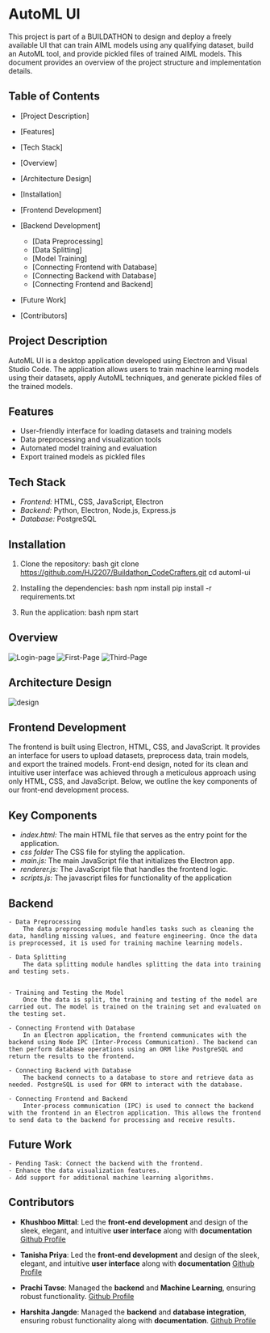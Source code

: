 # AutoML UI

This project is part of a BUILDATHON to design and deploy a freely available UI that can train AIML models using any qualifying dataset, build an AutoML tool, and provide pickled files of trained AIML models. This document provides an overview of the project structure and implementation details.

## Table of Contents

- [Project Description]
- [Features]
- [Tech Stack]
- [Overview]
- [Architecture Design]
- [Installation]
- [Frontend Development]
- [Backend Development]
  - [Data Preprocessing]
  - [Data Splitting]
  - [Model Training]
  - [Connecting Frontend with Database]
  - [Connecting Backend with Database]
  - [Connecting Frontend and Backend]
  
- [Future Work]
- [Contributors]

## Project Description

AutoML UI is a desktop application developed using Electron and Visual Studio Code. The application allows users to train machine learning models using their datasets, apply AutoML techniques, and generate pickled files of the trained models.

## Features

- User-friendly interface for loading datasets and training models
- Data preprocessing and visualization tools
- Automated model training and evaluation
- Export trained models as pickled files

## Tech Stack

- *Frontend:* HTML, CSS, JavaScript, Electron
- *Backend:* Python, Electron, Node.js, Express.js
- *Database:* PostgreSQL 

## Installation

1. Clone the repository:
     bash
    git clone https://github.com/HJ2207/Buildathon_CodeCrafters.git
    cd automl-ui
    
   
2. Installing the dependencies:
    bash
    npm install
    pip install -r requirements.txt
    
   
3. Run the application:
     bash
    npm start
    
## Overview
![Login-page](img/loginPage.png)
![First-Page](img/firstpage.png)
![Third-Page](img/thirdPage.png)

## Architecture Design
![design](img/architecture_design.jpg)

## Frontend Development

The frontend is built using Electron, HTML, CSS, and JavaScript. It provides an interface for users to upload datasets, preprocess data, train models, and export the trained models. Front-end design, noted for its clean and intuitive user interface was achieved through a meticulous approach using only HTML, CSS, and JavaScript. Below, we outline the key components of our front-end development process.


## Key Components

- *index.html:* The main HTML file that serves as the entry point for the application.
- *css folder* The CSS file for styling the application.
- *main.js:* The main JavaScript file that initializes the Electron app.
- *renderer.js:* The JavaScript file that handles the frontend logic.
- *scripts.js:* The javascript files for functionality of the application

## Backend
    - Data Preprocessing
        The data preprocessing module handles tasks such as cleaning the data, handling missing values, and feature engineering. Once the data is preprocessed, it is used for training machine learning models.

    - Data Splitting
        The data splitting module handles splitting the data into training and testing sets.

    
    - Training and Testing the Model
        Once the data is split, the training and testing of the model are carried out. The model is trained on the training set and evaluated on the testing set.

    - Connecting Frontend with Database 
        In an Electron application, the frontend communicates with the backend using Node IPC (Inter-Process Communication). The backend can then perform database operations using an ORM like PostgreSQL and return the results to the frontend.

    - Connecting Backend with Database
        The backend connects to a database to store and retrieve data as needed. PostgreSQL is used for ORM to interact with the database.

    - Connecting Frontend and Backend
        Inter-process communication (IPC) is used to connect the backend with the frontend in an Electron application. This allows the frontend to send data to the backend for processing and receive results.


## Future Work
    - Pending Task: Connect the backend with the frontend.
    - Enhance the data visualization features.
    - Add support for additional machine learning algorithms.

## Contributors

- **Khushboo Mittal**: Led the **front-end development** and design of the sleek, elegant, and intuitive **user interface** along with **documentation**
                       [Github Profile](https://github.com/Khushboo-Mittal)
                       
- **Tanisha Priya**: Led the **front-end development** and design of the sleek, elegant, and intuitive **user interface** along with **documentation**
                       [Github Profile](https://github.com/Tanishapr)

- **Prachi Tavse**: Managed the **backend** and **Machine Learning**, ensuring robust functionality.
                       [Github Profile](https://github.com/prachitavse)

- **Harshita Jangde**: Managed the **backend** and **database integration**, ensuring robust functionality along with **documentation**.
                       [Github Profile](https://github.com/HJ2207)
